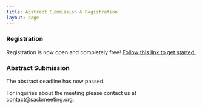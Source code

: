 ```yaml
---
title: Abstract Submission & Registration
layout: page
---
```


### Registration

Registration is now open and completely free! [Follow this link to get started.](https://www.cvent.com/d/y7q4rj?RefID=main)

### Abstract Submission

The abstract deadline has now passed.

For inquiries about the meeting please contact us at [contact@sacbmeeting.org](mailto:contact@sacbmeeting.org).
